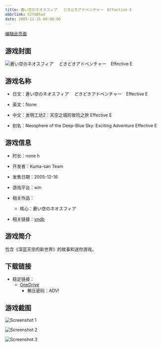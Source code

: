```yaml
---
title: 蒼い空のネオスフィア 　どきどきアドベンチャー　Effective E
abbrlink: 52f405ad
date: 2005-12-16 00:00:00
---
```

[编辑此页面](https://github.com/ACG-3/ADV3-source/blob/main/source/_posts/games/%E8%92%BC%E3%81%84%E7%A9%BA%E3%81%AE%E3%83%8D%E3%82%AA%E3%82%B9%E3%83%95%E3%82%A3%E3%82%A2%20%E3%80%80%E3%81%A9%E3%81%8D%E3%81%A9%E3%81%8D%E3%82%A2%E3%83%89%E3%83%99%E3%83%B3%E3%83%81%E3%83%A3%E3%83%BC%E3%80%80Effective%20E.md)

## 游戏封面

![蒼い空のネオスフィア 　どきどきアドベンチャー　Effective E](https://pan.timero.xyz/onedrive/img_lib_001/%E8%92%BC%E3%81%84%E7%A9%BA%E3%81%AE%E3%83%8D%E3%82%AA%E3%82%B9%E3%83%95%E3%82%A3%E3%82%A2%20%E3%80%80%E3%81%A9%E3%81%8D%E3%81%A9%E3%81%8D%E3%82%A2%E3%83%89%E3%83%99%E3%83%B3%E3%83%81%E3%83%A3%E3%83%BC%E3%80%80Effective%20E_cover.avif)


## 游戏名称

- 日文：蒼い空のネオスフィア 　どきどきアドベンチャー　Effective E
- 英文：None
- 中文：发明工坊2：天空之城的冒险之旅 Effective E

- 别名：Neosphere of the Deep-Blue Sky: Exciting Adventure Effective E


## 游戏信息

- 时长：none h
- 开发者：Kuma-san Team
- 发售日期：2005-12-16
- 游戏平台：win
- 相关作品：
   - 核心：蒼い空のネオスフィア

- 相关链接：[vndb](https://vndb.org/v1301)


## 游戏简介

包含《深蓝天空的新世界》的故事和迷你游戏。


## 下载链接

- 稳定链接：
    - [OneDrive](https://pan.timero.xyz/onedrive/adv_lib_001/%E8%92%BC%E3%81%84%E7%A9%BA%E3%81%AE%E3%83%8D%E3%82%AA%E3%82%B9%E3%83%95%E3%82%A3%E3%82%A2%20%E3%80%80%E3%81%A9%E3%81%8D%E3%81%A9%E3%81%8D%E3%82%A2%E3%83%89%E3%83%99%E3%83%B3%E3%83%81%E3%83%A3%E3%83%BC%E3%80%80Effective%20E)
        - 解压密码：ADV!



## 游戏截图


![Screenshot 1](https://pan.timero.xyz/onedrive/img_lib_001/%E8%92%BC%E3%81%84%E7%A9%BA%E3%81%AE%E3%83%8D%E3%82%AA%E3%82%B9%E3%83%95%E3%82%A3%E3%82%A2%20%E3%80%80%E3%81%A9%E3%81%8D%E3%81%A9%E3%81%8D%E3%82%A2%E3%83%89%E3%83%99%E3%83%B3%E3%83%81%E3%83%A3%E3%83%BC%E3%80%80Effective%20E_Screenshot_1.avif)

![Screenshot 2](https://pan.timero.xyz/onedrive/img_lib_001/%E8%92%BC%E3%81%84%E7%A9%BA%E3%81%AE%E3%83%8D%E3%82%AA%E3%82%B9%E3%83%95%E3%82%A3%E3%82%A2%20%E3%80%80%E3%81%A9%E3%81%8D%E3%81%A9%E3%81%8D%E3%82%A2%E3%83%89%E3%83%99%E3%83%B3%E3%83%81%E3%83%A3%E3%83%BC%E3%80%80Effective%20E_Screenshot_2.avif)

![Screenshot 3](https://pan.timero.xyz/onedrive/img_lib_001/%E8%92%BC%E3%81%84%E7%A9%BA%E3%81%AE%E3%83%8D%E3%82%AA%E3%82%B9%E3%83%95%E3%82%A3%E3%82%A2%20%E3%80%80%E3%81%A9%E3%81%8D%E3%81%A9%E3%81%8D%E3%82%A2%E3%83%89%E3%83%99%E3%83%B3%E3%83%81%E3%83%A3%E3%83%BC%E3%80%80Effective%20E_Screenshot_3.avif)


